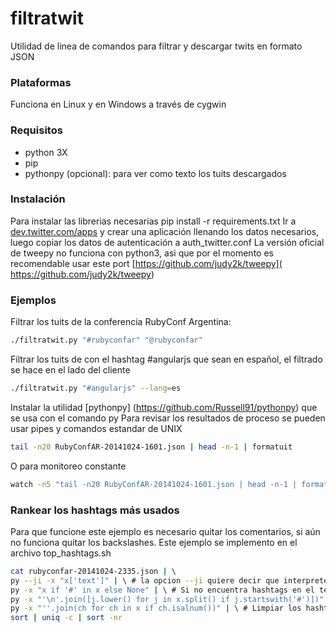 filtratwit
==========

Utilidad de linea de comandos para filtrar y descargar twits en formato JSON

### Plataformas

Funciona en Linux y en Windows a través de cygwin

### Requisitos

* python 3X 
* pip
* pythonpy (opcional): para ver como texto los tuits descargados

### Instalación

Para instalar las librerias necesarias pip install -r requirements.txt
Ir a [dev.twitter.com/apps](dev.twitter.com/apps) y crear una aplicación llenando los datos necesarios, luego copiar los datos de autenticación a auth_twitter.conf 
La versión oficial de tweepy no funciona con python3, asi que por el momento es recomendable usar este port [https://github.com/judy2k/tweepy]( https://github.com/judy2k/tweepy)

### Ejemplos

Filtrar los tuits de la conferencia RubyConf Argentina:

```bash
./filtratwit.py "#rubyconfar" "@rubyconfar"
```

Filtrar los tuits de con el hashtag #angularjs que sean en español, el filtrado se hace en el lado del cliente

```bash
./filtratwit.py "#angularjs" --lang=es
```


Instalar la utilidad [pythonpy] (https://github.com/Russell91/pythonpy) que se usa con el comando py
Para revisar los resultados de proceso se pueden usar pipes y comandos estandar de UNIX


```bash
tail -n20 RubyConfAR-20141024-1601.json | head -n-1 | formatuit
```
O para monitoreo constante

```bash
watch -n5 "tail -n20 RubyConfAR-20141024-1601.json | head -n-1 | formatuit"
```

### Rankear los hashtags más usados
Para que funcione este ejemplo es necesario quitar los comentarios, si aún no funciona quitar los backslashes. Este ejemplo se implemento en el archivo top_hashtags.sh

```bash
cat rubyconfar-20141024-2335.json | \ 
py --ji -x "x['text']" | \ # la opcion --ji quiere decir que interprete la entrada como JSON 
py -x "x if '#' in x else None" | \ # Si no encuentra hashtags en el texto ignorar la linea
py -x "'\n'.join([j.lower() for j in x.split() if j.startswith('#')])" | \ #Extraer los hashtags y separarlos por cambios de linea 
py -x "''.join(ch for ch in x if ch.isalnum())" | \ # Limpiar los hashtags si caracteres no alfabeticos contiguos 
sort | uniq -c | sort -nr
```
